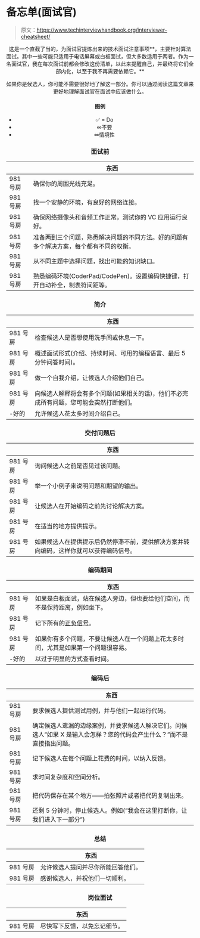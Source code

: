 # 备忘单(面试官)

> 原文：<https://www.techinterviewhandbook.org/interviewer-cheatsheet/>

<header>

这是一个直截了当的，为面试官提炼出来的技术面试注意事项**，主要针对算法面试。其中一些可能只适用于电话屏幕或白板面试，但大多数适用于两者。作为一名面试官，我在每次面试前都会修改这份清单，以此来提醒自己，并最终将它们全部内化，以至于我不再需要依赖它。**

如果你是候选人，你可能不需要很好地了解这一部分。你可以通过阅读这篇文章来更好地理解面试官在面试中应该做什么。

#### 图例[](#legend "Direct link to heading")

*   ✅ = Do
*   ∞不要
*   ∞情境性

### 面试前[](#before-interview "Direct link to heading")

|  | 东西 |
| --- | --- |
| 981 号房 | 确保你的周围光线充足。 |
| 981 号房 | 找一个安静的环境，有良好的网络连接。 |
| 981 号房 | 确保网络摄像头和音频工作正常。测试你的 VC 应用运行良好。 |
| 981 号房 | 准备两到三个问题，熟悉解决问题的不同方法。好的问题有多个解决方案，每个都有不同的权衡。 |
| 981 号房 | 从不同主题中选择问题，找出可能的知识缺口。 |
| 981 号房 | 熟悉编码环境(CoderPad/CodePen)。设置编码快捷键，打开自动补全，制表符间距等。 |

### 简介[](#introduction "Direct link to heading")

|  | 东西 |
| --- | --- |
| 981 号房 | 检查候选人是否想使用洗手间或休息一下。 |
| 981 号房 | 概述面试形式(介绍、持续时间、可用的编程语言、最后 5 分钟问答时间)。 |
| 981 号房 | 做一个自我介绍，让候选人介绍他们自己。 |
| 981 号房 | 向候选人解释将会有多个问题(如果相关的话)，他们不必完成所有问题，您可能会突然打断他们。 |
| -好的 | 允许候选人花太多时间介绍自己。 |

### 交付问题后[](#upon-delivering-the-question "Direct link to heading")

|  | 东西 |
| --- | --- |
| 981 号房 | 询问候选人之前是否见过该问题。 |
| 981 号房 | 举一个小例子来说明问题和期望的输出。 |
| 981 号房 | 让候选人在开始编码之前先讨论解决方案。 |
| 981 号房 | 在适当的地方提供提示。 |
| 981 号房 | 如果候选人在提供提示后仍然停滞不前，提供解决方案并转向编码，这样你就可以获得编码信号。 |

### 编码期间[](#during-coding "Direct link to heading")

|  | 东西 |
| --- | --- |
| 981 号房 | 如果是白板面试，站在候选人旁边，但也要给他们空间，而不是保持距离，例如坐下。 |
| 981 号房 | 记下所有的[正负信号](/coding-interview-rubrics/)。 |
| 981 号房 | 如果你有多个问题，不要让候选人在一个问题上花太多时间，尤其是如果第一个问题很容易。 |
| -好的 | 以过于明显的方式查看时间。 |

### 编码后[](#after-coding "Direct link to heading")

|  | 东西 |
| --- | --- |
| 981 号房 | 要求候选人提供测试用例，并与他们一起运行代码。 |
| 981 号房 | 确定候选人遗漏的边缘案例，并要求候选人解决它们。问候选人“如果 X 是输入会怎样？您的代码会产生什么？”而不是直接指出问题。 |
| 981 号房 | 记下候选人在每个问题上花费的时间，以纳入反馈。 |
| 981 号房 | 求时间复杂度和空间分析。 |
| 981 号房 | 把代码保存在某个地方——拍张照片或者把代码复制出来。 |
| 981 号房 | 还剩 5 分钟时，停止候选人。例如(“我会在这里打断你，让我们进入下一部分”) |

### 总结[](#wrap-up "Direct link to heading")

|  | 东西 |
| --- | --- |
| 981 号房 | 允许候选人提问并尽你所能回答他们。 |
| 981 号房 | 感谢候选人，并祝他们一切顺利。 |

### 岗位面试[](#post-interview "Direct link to heading")

|  | 东西 |
| --- | --- |
| 981 号房 | 尽快写下反馈，以免忘记细节。 |

</header>